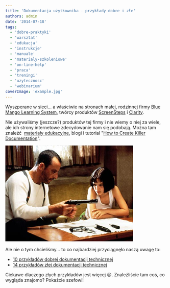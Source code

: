 ```yaml
---
title: 'Dokumentacja użytkownika - przykłady dobre i złe'
authors: admin
date: '2014-07-18'
tags:
  - 'dobre-praktyki'
  - 'warsztat'
  - 'edukacja'
  - 'instrukcje'
  - 'manuale'
  - 'materialy-szkoleniowe'
  - 'on-line-help'
  - 'praca'
  - 'treningi'
  - 'uzytecznosc'
  - 'webinarium'
coverImage: 'example.jpg'
---
```


Wyszperane w sieci... a właściwie na stronach małej, rodzinnej firmy
[Blue Mango Learning System](http://www.bluemangolearning.com/), twórcy
produktów [ScreenSteps](http://www.screensteps.com/) i
[Clarity](http://www.clarify-it.com/).

<!--truncate-->

Nie używaliśmy (jeszcze?) produktów tej firmy i nie wiemy o niej za wiele, ale
ich strony internetowe zdecydowanie nam się podobają. Można tam znaleźć
 [materiały edukacyjne](http://www.screensteps.com/learning-resources), blogi i
tutorial
"[How to Create Killer Documentation](http://docs.bluemangolearning.com/m/docs-that-rock)".

![killer_documentation](images/killer_documentation.jpg)

Ale nie o tym chcieliśmy... to co najbardziej przyciągnęło naszą uwagę to:

- [10 przykładów dobrej dokumentacji technicznej](http://sf.screensteps.com/10-examples-of-great-end-user-documentation)
- [14 przykładów złej dokumentacji technicznej](http://sf.screensteps.com/14-examples-of-bad-documentation)

Ciekawe dlaczego złych przykładów jest więcej 😉. Znaleźliście tam coś, co
wygląda znajomo? Pokażcie szefowi!
